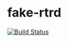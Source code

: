 # fake-rtrd

[![Build Status](https://travis-ci.org/a16/fake-rtrd.svg?branch=master)](https://travis-ci.org/a16/fake-rtrd)

